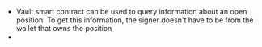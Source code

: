 - Vault smart contract can be used to query information about an open position. To get this information, the signer doesn't have to be from the wallet that owns the position
- 